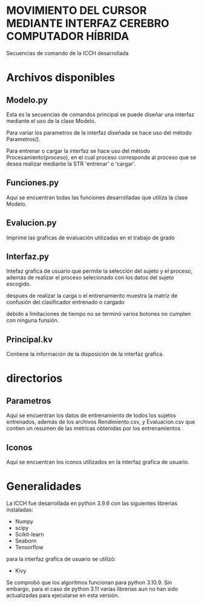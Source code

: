 # MOVIMIENTO DEL CURSOR MEDIANTE INTERFAZ CEREBRO COMPUTADOR HÍBRIDA

Secuencias de comando de la ICCH desarrollada 

# Archivos disponibles

## Modelo.py

Esta es la secuencias de comandos principal se puede diseñar una interfaz mediante el uso de la clase Modelo.

Para variar los parametros de la interfaz diseñada se hace uso del método Parametros().

Para entrenar o cargar la interfaz se hace uso del método Procesamiento(proceso), en el cual proceso corresponde al proceso que se desea realizar mediante la STR 'entrenar' o 'cargar'.

## Funciones.py

Aquí se encuentran todas las funciones desarrolladas que utiliza la clase Modelo.

## Evalucion.py

Imprime las graficas de evaluación utilizadas en el trabajo de grado

## Interfaz.py

Intefaz grafica de usuario que permite la selección del sujeto y el proceso, además de realizar el proceso selecionado con los datos del sujeto escogido.

despues de realizar la carga o el entrenamiento muestra la matriz de confusión del clasificador entrenado o cargado

debido a limitaciones de tiempo no se terminó varios botones no cumplen con ninguna funsión.

## Principal.kv

Contiene la información de la disposición de la interfaz grafica.

# directorios

## Parametros

Aquí se encuentran los datos de entrenamiento de todos los sujetos entrenados, además de los archivos Rendimiento.csv, y Evaluacion.csv que contien un resumen de las metricas obtenidas por los entrenamientos

## Iconos

Aquí se encuentran los iconos utilizados en la interfaz grafica de usuario.


# Generalidades

La ICCH fue desarrollada en python 3.9.6 con las siguientes librerias instaladas:
- Numpy
- scipy
- Scikit-learn
- Seaborn
- Tensorflow

para la interfaz grafica de usuario se utilizó:
- Kivy

Se comprobó que los algoritmos funcionan para python 3.10.9. 
Sin embargo, para el caso de python 3.11 varias librerias aun no han sido actualizadas para ejecutarse en esta versión.
